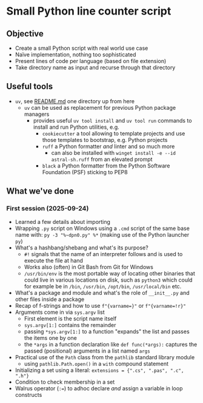 # Small Python line counter script

## Objective

* Create a small Python script with real world use case
* Naïve implementation, nothing too sophisticated
* Present lines of code per language (based on file extension)
* Take directory name as input and recurse through that directory

## Useful tools

* `uv`, see [README.md](../README.md) one directory up from here
  * `uv` can be used as replacement for previous Python package managers
    * provides useful `uv tool install` and `uv tool run` commands to install and run Python utilities, e.g.
      * `cookiecutter` a tool allowing to template projects and use those templates to bootstrap, e.g. Python projects
      * `ruff` a Python formatter _and_ linter and so much more
        * can also be installed with `winget install -e --id astral-sh.ruff` from an elevated prompt
      * `black` a Python formatter from the Python Software Foundation (PSF) sticking to PEP8

## What we've done

### First session (2025-09-24)

* Learned a few details about importing
* Wrapping `.py` script on Windows using a `.cmd` script of the same base name with: `py -3 "%~dpn0.py" %*` (making use of the Python launcher `py`)
* What's a hashbang/shebang and what's its purpose?
  * `#!` signals that the name of an interpreter follows and is used to execute the file at hand
  * Works also (often) in Git Bash from Git for Windows
  * `/usr/bin/env` is the most portable way of locating other binaries that could live in various locations on disk, such as `python3` which could for example be in `/bin`, `/usr/bin`, `/opt/bin`, `/usr/local/bin` etc.
* What's a package and module and what's the role of `__init__.py` and other files inside a package
* Recap of f-strings and how to use `f"{varname=}"` or `f"{varname=!r}"`
* Arguments come in via `sys.argv` list
  * First element is the script name itself
  * `sys.argv[1:]` contains the remainder
  * passing `*sys.argv[1:]` to a function "expands" the list and passes the items one by one
  * the `*args` in a function declaration like `def func(*args):` captures the passed (positional) arguments in a list named `args`
* Practical use of the `Path` class from the `pathlib` standard library module
  * using `pathlib.Path.open()` in a `with` compound statement
* Initializing a set using a literal: `extensions = {".cs", ".pas", ".c", ".h"}`
* Condition to check membership in a set
* Walrus operator (`:=`) to adhoc declare _and_ assign a variable in loop constructs
